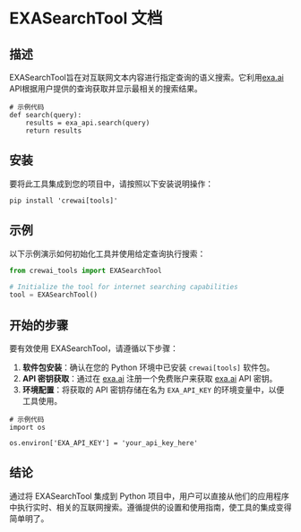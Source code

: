 # EXASearchTool 文档

## 描述

EXASearchTool旨在对互联网文本内容进行指定查询的语义搜索。它利用[exa.ai](https://exa.ai/) API根据用户提供的查询获取并显示最相关的搜索结果。

```
# 示例代码
def search(query):
    results = exa_api.search(query)
    return results
```

## 安装

要将此工具集成到您的项目中，请按照以下安装说明操作：

```shell
pip install 'crewai[tools]'
```

## 示例

以下示例演示如何初始化工具并使用给定查询执行搜索：

```python
from crewai_tools import EXASearchTool

# Initialize the tool for internet searching capabilities
tool = EXASearchTool()
```

## 开始的步骤

要有效使用 EXASearchTool，请遵循以下步骤：

1. **软件包安装**：确认在您的 Python 环境中已安装 `crewai[tools]` 软件包。
2. **API 密钥获取**：通过在 [exa.ai](https://exa.ai/) 注册一个免费账户来获取 [exa.ai](https://exa.ai/) API 密钥。
3. **环境配置**：将获取的 API 密钥存储在名为 `EXA_API_KEY` 的环境变量中，以便工具使用。

```
# 示例代码
import os

os.environ['EXA_API_KEY'] = 'your_api_key_here'
```

## 结论

通过将 EXASearchTool 集成到 Python 项目中，用户可以直接从他们的应用程序中执行实时、相关的互联网搜索。遵循提供的设置和使用指南，使工具的集成变得简单明了。